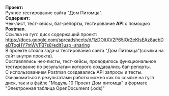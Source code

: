 **Проект:**\
Ручное тестирование сайта "Дом Питомца".  
**Содержит:**\
Чек-лист, тест-кейсы, баг-репорты, тестирование **API** с помощью **Postman**.  
Ссылка на гугл диск содержащий проект: <https://docs.google.com/spreadsheets/d/1zDOltXV2P65IOr2eKIsEAz8aebDeDTogHY7mWVFB7s8/edit?usp=sharing>  
В проекте стояла задача тестирования сайта "Дом Питомца"(ссылки на сайт внутри проекта).   
Составлялись чек-листы, тест-кейсы, проводилось функциональное тестирование по результатам которого создавались баг-репорты.  
С использованием Postman создавались API запросы и тесты.  
Ознакомиться в результатами работы можно как по ссылке на гугл диск, так и в файле "Модуль 10 Проект Дом питомца" в формате "Электронная таблица OpenDocument (.ods)"  
